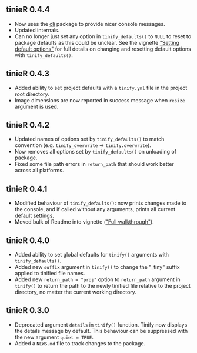 ## tinieR 0.4.4

* Now uses the [cli](https://cli.r-lib.org/) package to provide nicer console messages.
* Updated internals.
* Can no longer just set any option in `tinify_defaults()` to `NULL` to reset to package defaults as this could be unclear. See the vignette ["Setting default options"](https://jmablog.github.io/tinieR/articles/setting-defaults.html) for full details on changing and resetting default options with `tinify_defaults()`.

## tinieR 0.4.3

* Added ability to set project defaults with a `tinify.yml` file in the project root directory.
* Image dimensions are now reported in success message when `resize` argument is used.

## tinieR 0.4.2

* Updated names of options set by `tinify_defaults()` to match convention (e.g. `tinify_overwrite` -> `tinify.overwrite`).
* Now removes all options set by `tinify_defaults()` on unloading of package.
* Fixed some file path errors in `return_path` that should work better across all platforms.

## tinieR 0.4.1

* Modified behaviour of `tinify_defaults()`: now prints changes made to the console, and if called without any arguments, prints all current default settings.
* Moved bulk of Readme into vignette (["Full walkthrough"](https://jmablog.github.io/tinieR/articles/tinieR.html)).

## tinieR 0.4.0

* Added ability to set global defaults for `tinify()` arguments with `tinify_defaults()`.
* Added new `suffix` argument in `tinify()` to change the "_tiny" suffix applied to tinified file names.
* Added new `return_path = "proj"` option to `return_path` argument in `tinify()` to return the path to the newly tinified file relative to the project directory, no matter the current working directory.

## tinieR 0.3.0

* Deprecated argument `details` in `tinify()` function. Tinify now displays the details message by default. This behaviour can be suppressed with the new argument `quiet = TRUE`.
* Added a `NEWS.md` file to track changes to the package.
